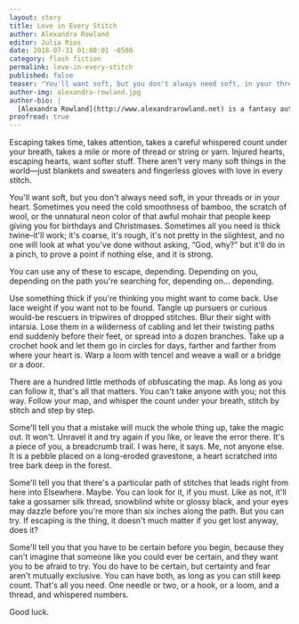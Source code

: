 ```yaml
---
layout: story
title: Love in Every Stitch
author: Alexandra Rowland
editor: Julia Rios
date: 2018-07-31 01:00:01 -0500
category: flash fiction
permalink: love-in-every-stitch
published: false
teaser: "You'll want soft, but you don't always need soft, in your threads or in your heart."
author-img: alexandra-rowland.jpg
author-bio: |
  [Alexandra Rowland](http://www.alexandrarowland.net) is a fantasy author, game monitor at an escape room company, and occasional bespoke seamstress under the stern supervision of her feline quality control manager. She can be found on Twitter as [@_alexrowland](https.www.twitter.com/@_alexrow). Look for her debut novel, _A Conspiracy of Truths_, from Saga Press in Fall 2018.
proofread: true
---
```


Escaping takes time, takes attention, takes a careful whispered count under your breath, takes a mile or more of thread or string or yarn. Injured hearts, escaping hearts, want softer stuff. There aren't very many soft things in the world—just blankets and sweaters and fingerless gloves with love in every stitch.

You'll want soft, but you don't always need soft, in your threads or in your heart. Sometimes you need the cold smoothness of bamboo, the scratch of wool, or the unnatural neon color of that awful mohair that people keep giving you for birthdays and Christmases. Sometimes all you need is thick twine–it'll work; it's coarse, it's rough, it's not pretty in the slightest, and no one will look at what you've done without asking, “God, why?” but it'll do in a pinch, to prove a point if nothing else, and it is strong.

You can use any of these to escape, depending. Depending on you, depending on the path you're searching for, depending on... depending.

Use something thick if you're thinking you might want to come back. Use lace weight if you want not to be found. Tangle up pursuers or curious would-be rescuers in tripwires of dropped stitches. Blur their sight with intarsia. Lose them in a wilderness of cabling and let their twisting paths end suddenly before their feet, or spread into a dozen branches. Take up a crochet hook and let them go in circles for days, farther and farther from where your heart is. Warp a loom with tencel and weave a wall or a bridge or a door.

There are a hundred little methods of obfuscating the map. As long as you can follow it, that's all that matters. You can't take anyone with you; not this way. Follow your map, and whisper the count under your breath, stitch by stitch and step by step.

Some'll tell you that a mistake will muck the whole thing up, take the magic out. It won't. Unravel it and try again if you like, or leave the error there. It's a piece of you, a breadcrumb trail. I was here, it says. Me, not anyone else. It is a pebble placed on a long-eroded gravestone, a heart scratched into tree bark deep in the forest.

Some'll tell you that there's a particular path of stitches that leads right from here into Elsewhere. Maybe. You can look for it, if you must. Like as not, it'll take a gossamer silk thread, snowblind white or glossy black, and your eyes may dazzle before you're more than six inches along the path. But you can try. If escaping is the thing, it doesn't much matter if you get lost anyway, does it?

Some'll tell you that you have to be certain before you begin, because they can't imagine that someone like you could ever be certain, and they want you to be afraid to try. You do have to be certain, but certainty and fear aren't mutually exclusive. You can have both, as long as you can still keep count. That's all you need. One needle or two, or a hook, or a loom, and a thread, and whispered numbers.

Good luck.
